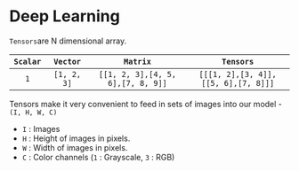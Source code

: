 # Deep Learning

`Tensors`are N dimensional array.

`Scalar` | `Vector` | `Matrix` | `Tensors`
:---: | :---: | :---: | :---:
`1` | `[1, 2, 3]` | `[[1, 2, 3],[4, 5, 6],[7, 8, 9]]` | `[[[1, 2],[3, 4]],[[5, 6],[7, 8]]]`

Tensors make it very convenient to feed in sets of images into our model - `(I, H, W, C)`
- `I` : Images
- `H` : Height of images in pixels.
- `W` : Width of images in pixels.
- `C` : Color channels (`1` : Grayscale, `3` : RGB)

